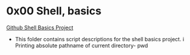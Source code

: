 # 0x00 Shell, basics

[Github Shell Basics Project](https://github.com/Jilroge7/holberton-system_engineering-devops.git)

* This folder contains script descriptions for the shell basics project. 
i Printing absolute pathname of current directory- pwd